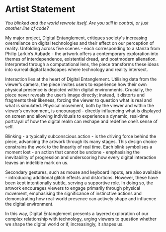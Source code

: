 # Artist Statement

*You blinked and the world rewrote itself. Are you still in control, or just another line of code?*

My major project, Digital Entanglement, critiques society's increasing overreliance on digital technologies and their effect on our perception of reality. Unfolding across five scenes - each corresponding to a stanza from Philip Larkin’s Aubade - the artwork offers a contemporary exploration into themes of interdependence, existential dread, and postmodern alienation. Interpreted through a computational lens, the piece transforms these ideas into surreal digital landscapes where technology and reality intersect.

Interaction lies at the heart of Digital Entanglement. Utilising data from the viewer’s camera, the piece invites users to experience how their own physical presence is depicted within digital environments. Crucially, the piece never reveals the user’s image directly; instead, it distorts and fragments their likeness, forcing the viewer to question what is real and what is simulated. Physical movement, both by the viewer and within the viewer’s environment, is encouraged - directly influencing what is displayed on screen and allowing individuals to experience a dynamic, real-time portrayal of how the digital realm can reshape and redefine one’s sense of self.

Blinking - a typically subconscious action - is the driving force behind the piece, advancing the artwork through its many stages. This design choice constrains the work to the linearity of real time. Each blink symbolises a moment lost - an action that cannot be undone - emphasising the inevitability of progression and underscoring how every digital interaction leaves an indelible mark on us.

Secondary gestures, such as mouse and keyboard inputs, are also available - introducing additional glitch effects and distortions. However, these have been kept intentionally subtle, serving a supportive role. In doing so, the artwork encourages viewers to engage primarily through physical movement, emphasising the significance of instinctive actions and demonstrating how real-world presence can actively shape and influence the digital environment.

In this way, Digital Entanglement presents a layered exploration of our complex relationship with technology, urging viewers to question whether we shape the digital world or if, increasingly, it shapes us.
